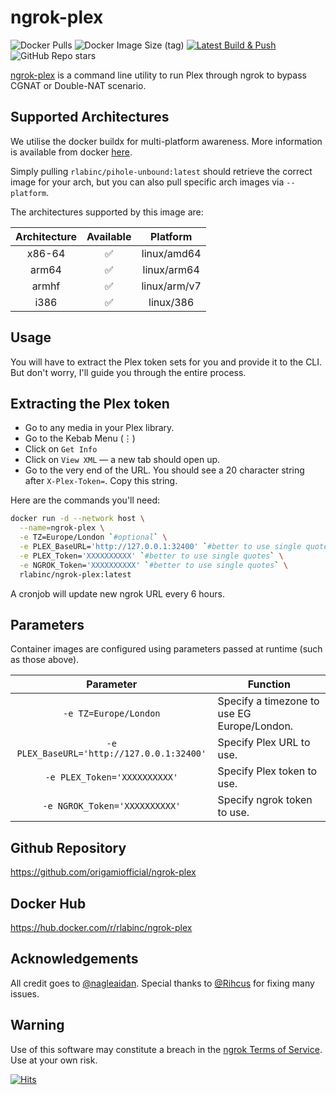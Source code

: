 # ngrok-plex 
![Docker Pulls](https://img.shields.io/docker/pulls/rlabinc/ngrok-plex.svg?style=flat&label=pulls&logo=docker) ![Docker Image Size (tag)](https://img.shields.io/docker/image-size/rlabinc/ngrok-plex/latest.svg?style=flat&label=image&logo=docker) [![Latest Build & Push](https://github.com/origamiofficial/docker-ngrok-plex/actions/workflows/build-and-push.yaml/badge.svg)](https://github.com/origamiofficial/docker-ngrok-plex/actions/workflows/build-and-push.yaml) ![GitHub Repo stars](https://img.shields.io/github/stars/origamiofficial/ngrok-plex?style=social)

[ngrok-plex](https://gist.github.com/nagleaidan/dcc132c16d15565d88bf2d9200351c6e) is a command line utility to run Plex through ngrok to bypass CGNAT or Double-NAT scenario.

## Supported Architectures

We utilise the docker buildx for multi-platform awareness. More information is available from docker [here](https://docs.docker.com/buildx/working-with-buildx/).

Simply pulling `rlabinc/pihole-unbound:latest` should retrieve the correct image for your arch, but you can also pull specific arch images via `--platform`.

The architectures supported by this image are:

| Architecture | Available | Platform |
| :----: | :----: | :----: |
| x86-64 | ✅ | linux/amd64 |
| arm64 | ✅ | linux/arm64 |
| armhf | ✅ | linux/arm/v7 |
| i386 | ✅ | linux/386|

## Usage
You will have to extract the Plex token sets for you and provide it to the CLI. But don't worry, I'll guide you through the entire process.
## Extracting the Plex token
- Go to any media in your Plex library.
- Go to the Kebab Menu (⋮)
- Click on `Get Info`
- Click on `View XML` — a new tab should open up.
- Go to the very end of the URL. You should see a 20 character string after `X-Plex-Token=`. Copy this string.

Here are the commands you'll need:

```bash
docker run -d --network host \
  --name=ngrok-plex \
  -e TZ=Europe/London `#optional` \
  -e PLEX_BaseURL='http://127.0.0.1:32400' `#better to use single quotes` \
  -e PLEX_Token='XXXXXXXXXX' `#better to use single quotes` \
  -e NGROK_Token='XXXXXXXXXX' `#better to use single quotes` \
  rlabinc/ngrok-plex:latest
```

A cronjob will update new ngrok URL every 6 hours.

## Parameters

Container images are configured using parameters passed at runtime (such as those above).

| Parameter | Function |
| :----: | --- |
| `-e TZ=Europe/London` | Specify a timezone to use EG Europe/London. |
| `-e PLEX_BaseURL='http://127.0.0.1:32400'` | Specify Plex URL to use. |
| `-e PLEX_Token='XXXXXXXXXX'` | Specify Plex token to use. |
| `-e NGROK_Token='XXXXXXXXXX'` | Specify ngrok token to use. |

## Github Repository
https://github.com/origamiofficial/ngrok-plex

## Docker Hub
https://hub.docker.com/r/rlabinc/ngrok-plex

## Acknowledgements
All credit goes to [@nagleaidan](https://github.com/nagleaidan). Special thanks to [@Rihcus](https://github.com/Rihcus) for fixing many issues.

## Warning
Use of this software may constitute a breach in the [ngrok Terms of Service](https://ngrok.com/tos). Use at your own risk.

[![Hits](https://hits.seeyoufarm.com/api/count/incr/badge.svg?url=https://github.com/origamiofficial/docker-ngrok-plex&icon=github.svg&icon_color=%23FFFFFF&title=hits&edge_flat=false)](https://github.com/origamiofficial/docker-ngrok-plex)
